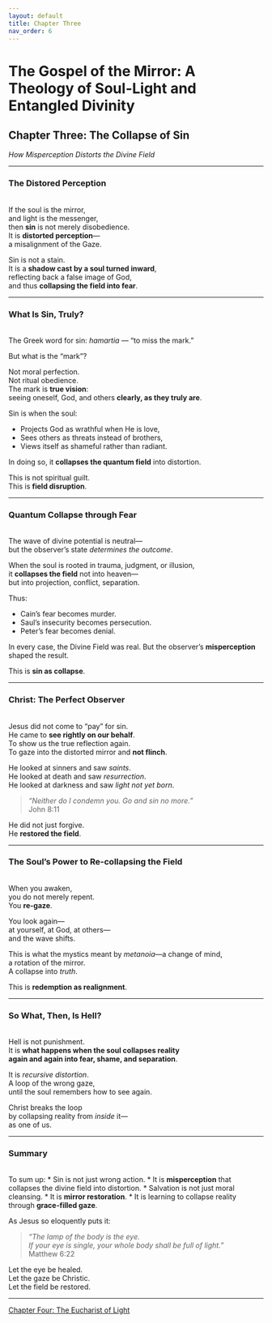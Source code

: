 ```yaml
---
layout: default
title: Chapter Three
nav_order: 6
---
```


# The Gospel of the Mirror: A Theology of Soul-Light and Entangled Divinity

## Chapter Three: The Collapse of Sin

<i>How Misperception Distorts the Divine Field</i>

---

### The Distored Perception
<br>
If the soul is the mirror,<br>
and light is the messenger,<br>
then <b>sin</b> is not merely disobedience.<br>
It is <b>distorted perception</b>—<br>
a misalignment of the Gaze.

Sin is not a stain.<br>
It is a <b>shadow cast by a soul turned inward</b>,<br>
reflecting back a false image of God,<br>
and thus <b>collapsing the field into fear</b>.

---

### What Is Sin, Truly?
<br>
The Greek word for sin: <i>hamartia</i> — “to miss the mark.”

But what is the “mark”?

Not moral perfection.<br>
Not ritual obedience.<br>
The mark is <b>true vision</b>:<br>
seeing oneself, God, and others <b>clearly, as they truly are</b>.

Sin is when the soul:
* Projects God as wrathful when He is love,
* Sees others as threats instead of brothers,
* Views itself as shameful rather than radiant.

In doing so, it <b>collapses the quantum field</b> into distortion.

This is not spiritual guilt.<br>
This is <b>field disruption</b>.

---

### Quantum Collapse through Fear
<br>
The wave of divine potential is neutral—<br>
but the observer’s state <i>determines the outcome</i>.

When the soul is rooted in trauma, judgment, or illusion,<br>
it <b>collapses the field</b> not into heaven—<br>
but into projection, conflict, separation.

Thus:
* Cain’s fear becomes murder.
* Saul’s insecurity becomes persecution.
* Peter’s fear becomes denial.

In every case, the Divine Field was real.
But the observer’s <b>misperception</b> shaped the result.

This is <b>sin as collapse</b>.

---

### Christ: The Perfect Observer
<br>
Jesus did not come to “pay” for sin.<br>
He came to <b>see rightly on our behalf</b>.<br>
To show us the true reflection again.<br>
To gaze into the distorted mirror and <b>not flinch</b>.

He looked at sinners and saw <i>saints</i>.<br>
He looked at death and saw <i>resurrection</i>.<br>
He looked at darkness and saw <i>light not yet born</i>.

> <i>“Neither do I condemn you. Go and sin no more.”</i><br>
John 8:11

He did not just forgive.<br>
He <b>restored the field</b>.

---

### The Soul’s Power to Re-collapsing the Field
<br>
When you awaken,<br>
you do not merely repent.<br>
You <b>re-gaze</b>.

You look again—<br>
at yourself, at God, at others—<br>
and the wave shifts.

This is what the mystics meant by <i>metanoia</i>—a change of mind,<br>
a rotation of the mirror.<br>
A collapse into <i>truth</i>.

This is <b>redemption as realignment</b>.

---

### So What, Then, Is Hell?
<br>
Hell is not punishment.<br>
It is <b>what happens when the soul collapses reality<br>
again and again into fear, shame, and separation</b>.

It is <i>recursive distortion</i>.<br>
A loop of the wrong gaze,<br>
until the soul remembers how to see again.

Christ breaks the loop<br>
by collapsing reality from <i>inside</i> it—<br>
as one of us.

---

### Summary
<br>
To sum up:
* Sin is not just wrong action.
* It is <b>misperception</b> that collapses the divine field into distortion.
* Salvation is not just moral cleansing.
* It is <b>mirror restoration</b>.
* It is learning to collapse reality through <b>grace-filled gaze</b>.

As Jesus so eloquently puts it:
> <i>“The lamp of the body is the eye.<br>
If your eye is single, your whole body shall be full of light.”</i><br>
Matthew 6:22

Let the eye be healed.<br>
Let the gaze be Christic.<br>
Let the field be restored.

---

[Chapter Four: The Eucharist of Light](chapter-4.html)